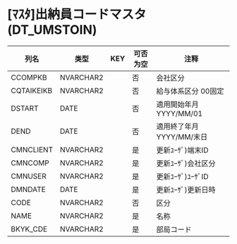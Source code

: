 # [ﾏｽﾀ]出納員コードマスタ                (DT_UMSTOIN)
| 列名   | 类型   | KEY  | 可否为空 | 注释   |
| ---- | ---- | ---- | ---- | ---- |
|CCOMPKB|NVARCHAR2||否|会社区分                                                        |
|CQTAIKEIKB|NVARCHAR2||否|給与体系区分                        00固定                          |
|DSTART|DATE||否|適用開始年月                        YYYY/MM/01                    |
|DEND|DATE||否|適用終了年月                        YYYY/MM/末日                    |
|CMNCLIENT|NVARCHAR2||是|更新ﾕｰｻﾞ)端末ID                                                 |
|CMNCOMP|NVARCHAR2||是|更新ﾕｰｻﾞ)会社区分                                                 |
|CMNUSER|NVARCHAR2||是|更新ﾕｰｻﾞ)ﾕｰｻﾞID                                               |
|DMNDATE|DATE||是|更新ﾕｰｻﾞ)更新日時                                                 |
|CODE|NVARCHAR2||否|区分                                                          |
|NAME|NVARCHAR2||是|名称                                                          |
|BKYK_CDE|NVARCHAR2||是|部局コード                                                    |
